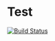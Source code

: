 Test
====



[![Build Status](https://drone.io/github.com/DrummerMC/test/status.png)](https://drone.io/github.com/DrummerMC/test/latest)
